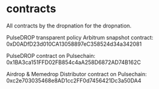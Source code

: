 # contracts
All contracts by the dropnation for the dropnation.

PulseDROP transparent policy Arbitrum snapshot contract: 0xD0ADfD23d010CA13058897eC358524d34a342081

PulseDROP contract on Pulsechain:
0x1BA3ca151FFD02FB854c4aA258D6872AD74B162C

Airdrop & Memedrop Distributor contract on Pulsechain: 
0xc2e703035468e8AD1cc2FF0d7456421Dc3a50DA4
